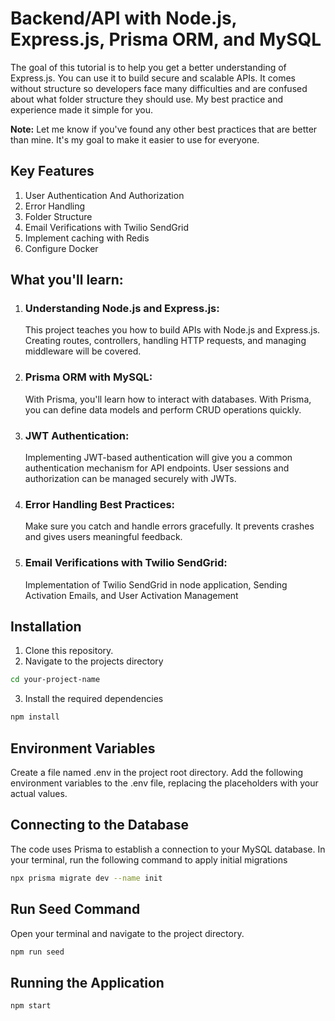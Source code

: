 # Backend/API with Node.js, Express.js, Prisma ORM, and MySQL

The goal of this tutorial is to help you get a better understanding of Express.js. You can use it to build secure and scalable APIs.
It comes without structure so developers face many difficulties and are confused about what folder structure they should use. My best practice and experience made it simple for you.

**Note:** Let me know if you've found any other best practices that are better than mine. It's my goal to make it easier to use for everyone.

## Key Features

1. User Authentication And Authorization
2. Error Handling
3. Folder Structure
4. Email Verifications with Twilio SendGrid
5. Implement caching with Redis
6. Configure Docker

## What you'll learn:

1. ### Understanding Node.js and Express.js:
   This project teaches you how to build APIs with Node.js and Express.js. Creating routes, controllers, handling HTTP requests, and managing middleware will be covered.

2. ### Prisma ORM with MySQL:
   With Prisma, you'll learn how to interact with databases. With Prisma, you can define data models and perform CRUD operations quickly.

3. ### JWT Authentication:
   Implementing JWT-based authentication will give you a common authentication mechanism for API endpoints. User sessions and authorization can be managed securely with JWTs.

4. ### Error Handling Best Practices:
   Make sure you catch and handle errors gracefully. It prevents crashes and gives users meaningful feedback.

5. ### Email Verifications with Twilio SendGrid:
   Implementation of Twilio SendGrid in node application, Sending Activation Emails, and User Activation Management


## Installation

1. Clone this repository.
2. Navigate to the projects directory

```bash
cd your-project-name
```

3. Install the required dependencies

```bash
npm install
```

## Environment Variables

Create a file named .env in the project root directory.
Add the following environment variables to the .env file, replacing the placeholders with your actual values.

## Connecting to the Database

The code uses Prisma to establish a connection to your MySQL database.
In your terminal, run the following command to apply initial migrations

```bash
npx prisma migrate dev --name init
```

## Run Seed Command

Open your terminal and navigate to the project directory.
```bash
npm run seed
```

## Running the Application

```bash
npm start
```
